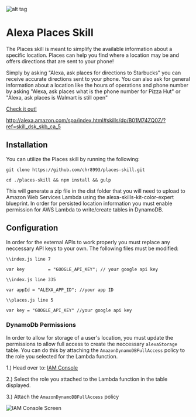 ![alt tag](https://res.cloudinary.com/cinemate/image/upload/w_150/places_large_vuwqbh.png)
# Alexa Places Skill
The Places skill is meant to simplify the available information about a specific location. Places can help you find where a location may be and offers directions that are sent to your phone!

Simply by asking "Alexa, ask places for directions to Starbucks" you can receive accurate directions sent to your phone. You can also ask for general information about a location like the hours of operations and phone number by asking "Alexa, ask places what is the phone number for Pizza Hut" or "Alexa, ask places is Walmart is still open"

[Check it out!](http://alexa.amazon.com/spa/index.html#skills/dp/B01M74ZQ0Z/?ref=skill_dsk_skb_ca_5)

http://alexa.amazon.com/spa/index.html#skills/dp/B01M74ZQ0Z/?ref=skill_dsk_skb_ca_5

## Installation
You can utilize the Places skill by running the following:

`git clone https://github.com/chr8993/places-skill.git`

`cd ./places-skill && npm install && gulp`

This will generate a zip file in the dist folder that you will need to upload to Amazon Web Services Lambda using the alexa-skills-kit-color-expert blueprint. In order for persisted location information you must enable permission for AWS Lambda to write/create tables in DynamoDB.

## Configuration
In order for the external APIs to work properly you must replace any neccessary API keys to your own. The following files must be modified:

`\\index.js line 7`

`var key         = "GOOGLE_API_KEY"; // your google api key`

`\\index.js line 335`

`var appId = "ALEXA_APP_ID"; //your app ID`

`\\places.js line 5`

`var key = "GOOGLE_API_KEY" //your google api key`

### DynamoDb Permissions
In order to allow for storage of a user's location, you must update the permissions to allow full access to create the neccessary `alexaStorage` table. You can do this by attaching the `AmazonDynamoDBFullAccess` policy to the role you selected for the Lambda function.

1.) Head over to: [IAM Console](https://console.aws.amazon.com/iam/home#roles)

2.) Select the role you attached to the Lambda function in the table displayed.

3.) Attach the `AmazonDynamoDBFullAccess` policy


![IAM Console Screen](http://res.cloudinary.com/cinemate/image/upload/w_500/udpate_policy_le089u.jpg)
